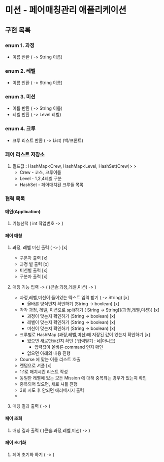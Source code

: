 # 미션 - 페어매칭관리 애플리케이션

## 구현 목록

### enum 1. 과정
- 이름 반환 ( -> String 이름)

### enum 2. 레벨
- 이름 반환 ( -> String 이름)

### enum 3. 미션
- 이름 반환 ( -> String 이름)
- 레벨 반환 ( -> Level 레벨)

### enum 4. 크루
- 크루 리스트 반환 ( -> List<String>) (백/프론트)

### 페어 리스트 저장소
1. 필드값 : HashMap<Crew, HashMap<Level, HashSet(Crew)> > 
   - Crew - 코스, 크루이름
   - Level - 1,2,4레벨 구분
   - HashSet - 페어매치된 크루들 목록



### 협력 목록

#### 메인(Application)
1. 기능선택 ( int 작업번호 -> )

#### 페어 매칭
1. 과정, 레벨 미션 출력 ( -> ) [x]
   - 구분자 출력 [x]
   - 과정 별 출력 [x]
   - 미션별 출력 [x]
   - 구분자 출력 [x]
   
2. 매칭 기능 입력 -> ( (콘솔:과정,레벨,미션) -> ) 
   - 과정,레벨,미션이 들어있는 텍스트 입력 받기 ( -> String) [x]
     - 올바른 양식인지 확인하기 (String -> boolean) [x]
   - 각각 과정, 레벨, 미션으로 split하기 ( String -> String[]{과정,레벨,미션}) [x]
     - 과정이 맞는지 확인하기 (String -> boolean) [x]
     - 레벨이 맞는지 확인하기 (String -> boolean) [x]
     - 미션이 맞는지 확인하기 (String -> boolean) [x]
   - 크루별로 HashMap (과정,레벨,미션)에 저장된 값이 있는지 확인하기 [x]
     - 있으면 새로만들건지 확인 ( 입력받기 : 네|아니오)
        - 입력값이 올바른 command 인지 확인
     - 없으면 아래의 내용 진행
   - Course 에 맞는 이름 리스트 호출
   - 랜덤으로 셔플 [x]
   - 1:1로 매치시킨 리스트 작성 
   - 동일한 레벨에 있는 모든 Mission 에 대해 중복되는 경우가 있는지 확인
   - 중복되어 있으면, 새로 셔플 진행
   - 3회 시도 후 안되면 에러메시지 출력
   - 

3. 매칭 결과 출력 ( -> )

#### 페어 조회
1. 매칭 결과 출력 ( (콘솔:과정,레벨,미션)  -> )


#### 페어 초기화
1. 페어 초기화 하기 ( -> )